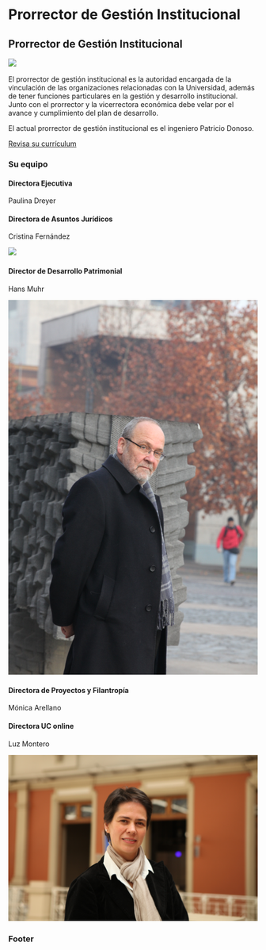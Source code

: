 # Prorrector de Gestión Institucional

## Prorrector de Gestión Institucional

![](../../../.gitbook/assets/_mg_5480.jpg)

El prorrector de gestión institucional es la autoridad encargada de la vinculación de las organizaciones relacionadas con la Universidad, además de tener funciones particulares en la gestión y desarrollo institucional. Junto con el prorrector y la vicerrectora económica debe velar por el avance y cumplimiento del plan de desarrollo.

El actual prorrector de gestión institucional es el ingeniero Patricio Donoso.

[Revisa su currículum](https://escueladeadministracion.uc.cl/directorio/profesores/patricio-donoso/)

### Su equipo

#### Directora Ejecutiva

Paulina Dreyer



#### Directora de Asuntos Jurídicos

Cristina Fernández

![](../../../.gitbook/assets/_mg_0146.JPG)

#### Director de Desarrollo Patrimonial

Hans Muhr

![](../../../.gitbook/assets/img_0199.JPG)



#### Directora de Proyectos y Filantropía

Mónica Arellano



#### Directora UC online

Luz Montero

![](../../../.gitbook/assets/img_0036.JPG)



### Footer



